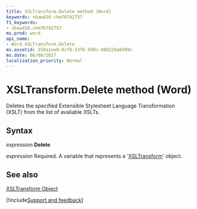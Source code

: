 ```yaml
---
title: XSLTransform.Delete method (Word)
keywords: vbawd10.chm76742757
f1_keywords:
- vbawd10.chm76742757
ms.prod: word
api_name:
- Word.XSLTransform.Delete
ms.assetid: 258a1ee9-8cf8-13fb-599c-00d228a8499c
ms.date: 06/08/2017
localization_priority: Normal
---
```



# XSLTransform.Delete method (Word)

Deletes the specified Extensible Stylesheet Language Transformation (XSLT) from the list of avaliable XSLTs.


## Syntax

_expression_.**Delete**

_expression_ Required. A variable that represents a '[XSLTransform](Word.XSLTransform.md)' object.


## See also


[XSLTransform Object](Word.XSLTransform.md)

[!include[Support and feedback](~/includes/feedback-boilerplate.md)]